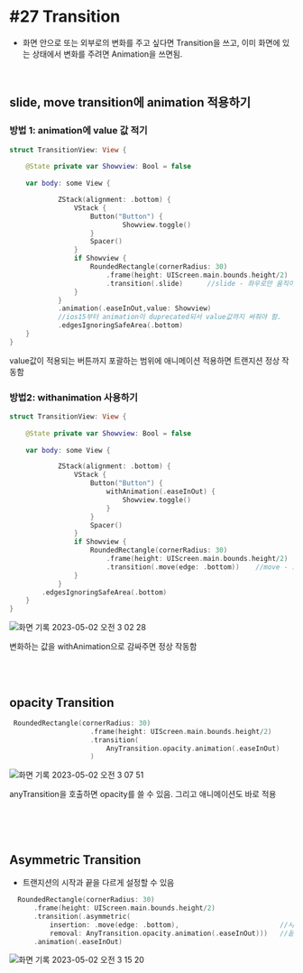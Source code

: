 # **#27 Transition**

- 화면 안으로 또는 외부로의 변화를 주고 싶다면 Transition을 쓰고,
이미 화면에 있는 상태에서 변화를 주려면 Animation을 쓰면됨. 
<br>

## slide, move transition에 animation 적용하기
### 방법 1: animation에 **value** 값 적기


```swift
struct TransitionView: View {
    
    @State private var Showview: Bool = false
    
    var body: some View {

            ZStack(alignment: .bottom) {
                VStack {
                    Button("Button") {
                            Showview.toggle()
                    }
                    Spacer()
                }
                if Showview {
                    RoundedRectangle(cornerRadius: 30)
                        .frame(height: UIScreen.main.bounds.height/2)
                        .transition(.slide)      //slide - 좌우로만 움직이는 트랜지션
                }
            }
            .animation(.easeInOut,value: Showview)   
            //ios15부터 animation이 duprecated되서 value값까지 써줘야 함. 
            .edgesIgnoringSafeArea(.bottom)
    }
}
```
value값이 적용되는 버튼까지 포괄하는 범위에 애니메이션 적용하면 트랜지션 정상 작동함

### 방법2: **withanimation** 사용하기
```swift
struct TransitionView: View {
    
    @State private var Showview: Bool = false
    
    var body: some View {

            ZStack(alignment: .bottom) {
                VStack {
                    Button("Button") {
                        withAnimation(.easeInOut) {
                            Showview.toggle()
                        }
                    }
                    Spacer()
                }
                if Showview {
                    RoundedRectangle(cornerRadius: 30)
                        .frame(height: UIScreen.main.bounds.height/2)
                        .transition(.move(edge: .bottom))    //move - 트랜지션 방향을 설정할 수 있음. 
                }
            }
        .edgesIgnoringSafeArea(.bottom)
    }
}
```

![화면 기록 2023-05-02 오전 3 02 28](https://user-images.githubusercontent.com/87987002/235502550-ebdb9dbe-f104-411d-9be4-a09b8ad0bc49.gif)

변화하는 값을 withAnimation으로 감싸주면 정상 작동함


<br>
<br>

## opacity Transition

```swift
 RoundedRectangle(cornerRadius: 30)
                    .frame(height: UIScreen.main.bounds.height/2)
                    .transition(
                        AnyTransition.opacity.animation(.easeInOut)
                    )
```




![화면 기록 2023-05-02 오전 3 07 51](https://user-images.githubusercontent.com/87987002/235503307-7eb46785-3f92-49ed-a901-52a770ef5c3e.gif)

anyTransition을 호출하면 opacity를 쓸 수 있음. 그리고 애니메이션도 바로 적용

<br>
<br>
<br>

## Asymmetric Transition
- 트랜지션의 시작과 끝을 다르게 설정할 수 있음

```swift
  RoundedRectangle(cornerRadius: 30)
      .frame(height: UIScreen.main.bounds.height/2)
      .transition(.asymmetric(
          insertion: .move(edge: .bottom),                         //시작 - move
          removal: AnyTransition.opacity.animation(.easeInOut)))   //끝 - opacity
      .animation(.easeInOut)
```

![화면 기록 2023-05-02 오전 3 15 20](https://user-images.githubusercontent.com/87987002/235504551-81152c0e-ad4e-45ca-bb6c-25f9cbbbad98.gif)